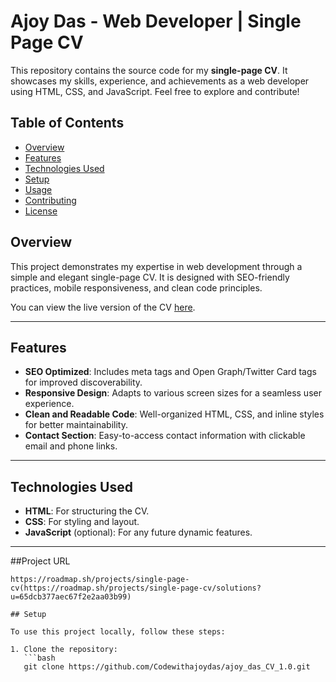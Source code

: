 # Ajoy Das - Web Developer | Single Page CV

This repository contains the source code for my **single-page CV**. It showcases my skills, experience, and achievements as a web developer using HTML, CSS, and JavaScript. Feel free to explore and contribute!

## Table of Contents

- [Overview](#overview)
- [Features](#features)
- [Technologies Used](#technologies-used)
- [Setup](#setup)
- [Usage](#usage)
- [Contributing](#contributing)
- [License](#license)

## Overview

This project demonstrates my expertise in web development through a simple and elegant single-page CV. It is designed with SEO-friendly practices, mobile responsiveness, and clean code principles.

You can view the live version of the CV [here](https://www.ajoydas.com/cv).

---

## Features

- **SEO Optimized**: Includes meta tags and Open Graph/Twitter Card tags for improved discoverability.
- **Responsive Design**: Adapts to various screen sizes for a seamless user experience.
- **Clean and Readable Code**: Well-organized HTML, CSS, and inline styles for better maintainability.
- **Contact Section**: Easy-to-access contact information with clickable email and phone links.

---

## Technologies Used

- **HTML**: For structuring the CV.
- **CSS**: For styling and layout.
- **JavaScript** (optional): For any future dynamic features.

---
##Project URL
```base
https://roadmap.sh/projects/single-page-cv(https://roadmap.sh/projects/single-page-cv/solutions?u=65dcb377aec67f2e2aa03b99)

## Setup

To use this project locally, follow these steps:

1. Clone the repository:
   ```bash
   git clone https://github.com/Codewithajoydas/ajoy_das_CV_1.0.git
